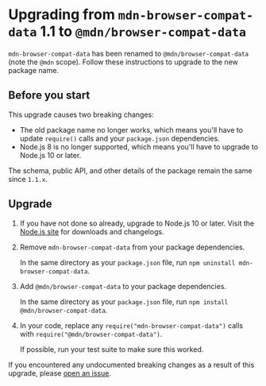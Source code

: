 # Upgrading from `mdn-browser-compat-data` 1.1 to `@mdn/browser-compat-data`

`mdn-browser-compat-data` has been renamed to `@mdn/browser-compat-data` (note the `@mdn` scope). Follow these instructions to upgrade to the new package name.

## Before you start

This upgrade causes two breaking changes:

- The old package name no longer works, which means you'll have to update `require()` calls and your `package.json` dependencies.
- Node.js 8 is no longer supported, which means you'll have to upgrade to Node.js 10 or later.

The schema, public API, and other details of the package remain the same since `1.1.x`.

## Upgrade

1. If you have not done so already, upgrade to Node.js 10 or later. Visit the [Node.js site](https://nodejs.org/) for downloads and changelogs.

2. Remove `mdn-browser-compat-data` from your package dependencies.

   In the same directory as your `package.json` file, run `npm uninstall mdn-browser-compat-data`.

3. Add `@mdn/browser-compat-data` to your package dependencies.

   In the same directory as your `package.json` file, run `npm install @mdn/browser-compat-data`.

4. In your code, replace any `require("mdn-browser-compat-data")` calls with `require("@mdn/browser-compat-data")`.

   If possible, run your test suite to make sure this worked.

If you encountered any undocumented breaking changes as a result of this upgrade, please [open an issue](https://github.com/mdn/browser-compat-data/issues/new).
